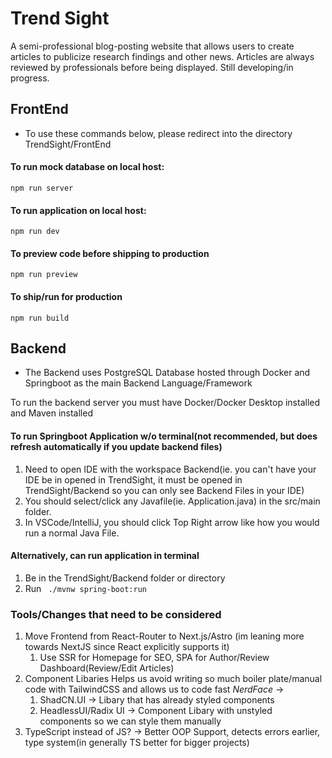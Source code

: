 # Trend Sight

A semi-professional blog-posting website that allows users to create articles to publicize research findings and other news. Articles are always reviewed by professionals before being displayed. Still developing/in progress.
## FrontEnd 
- To use these commands below, please redirect into the directory TrendSight/FrontEnd

#### To run mock database on local host:
```
npm run server
```

#### To run application on local host:
```
npm run dev
```

#### To preview code before shipping to production
```
npm run preview
```

#### To ship/run for production
```
npm run build
```

## Backend 
- The Backend uses PostgreSQL Database hosted through Docker and Springboot as the main Backend Language/Framework 

To run the backend server you must have Docker/Docker Desktop installed and Maven installed 

#### To run Springboot Application w/o terminal(not recommended, but does refresh automatically if you update backend files)
1) Need to open IDE with the workspace Backend(ie. you can't have your IDE be in opened in TrendSight, it must be opened in TrendSight/Backend so you can only see Backend Files in your IDE)
2) You should select/click any Javafile(ie. Application.java) in the src/main folder. 
3) In VSCode/IntelliJ, you should click Top Right arrow like how you would run a normal Java File.

#### Alternatively, can run application in terminal
1) Be in the TrendSight/Backend folder or directory
2) Run ``` ./mvnw spring-boot:run```

### Tools/Changes that need to be considered 
1) Move Frontend from React-Router to Next.js/Astro (im leaning more towards NextJS since React explicitly supports it) 
    1) Use SSR for Homepage for SEO, SPA for Author/Review Dashboard(Review/Edit Articles)
2) Component Libaries Helps us avoid writing so much boiler plate/manual code with TailwindCSS and allows us to code fast *NerdFace* -> 
    1) ShadCN.UI -> Libary that has already styled components
    2) HeadlessUI/Radix UI -> Component Libary with unstyled components so we can style them manually
3) TypeScript instead of JS? -> Better OOP Support, detects errors earlier, type system(in generally TS better for bigger projects)
<!-- 4) CDN's for downloading pdfs?? -->